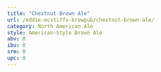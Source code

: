 ```yaml
---
title: "Chestnut Brown Ale"
url: /eddie-mcstiffs-brewpub/chestnut-brown-ale/
category: North American Ale
style: American-Style Brown Ale
abv: 0
ibu: 0
srm: 0
upc: 0
---
```


